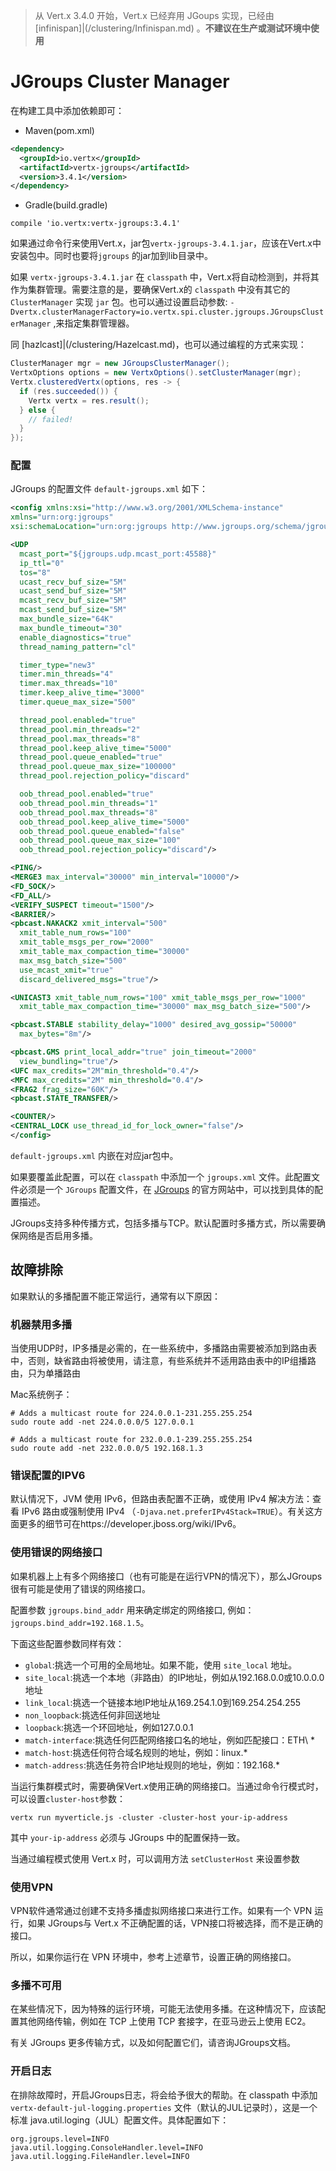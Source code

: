 > 从 Vert.x 3.4.0 开始，Vert.x 已经弃用 JGoups 实现，已经由 [infinispan]|(/clustering/Infinispan.md) 。**不建议在生产或测试环境中使用**

# JGroups Cluster Manager

在构建工具中添加依赖即可：

- Maven(pom.xml)

```xml
<dependency>
  <groupId>io.vertx</groupId>
  <artifactId>vertx-jgroups</artifactId>
  <version>3.4.1</version>
</dependency>
```

- Gradle(build.gradle)

```
compile 'io.vertx:vertx-jgroups:3.4.1'
```

如果通过命令行来使用Vert.x，jar包`vertx-jgroups-3.4.1.jar`，应该在Vert.x中安装包中。同时也要将`jgroups` 的jar加到lib目录中。

如果 `vertx-jgroups-3.4.1.jar` 在 `classpath` 中，Vert.x将自动检测到，并将其作为集群管理。需要注意的是，要确保Vert.x的 `classpath` 中没有其它的 `ClusterManager` 实现 `jar` 包。也可以通过设置启动参数: `-Dvertx.clusterManagerFactory=io.vertx.spi.cluster.jgroups.JGroupsClusterManager` ,来指定集群管理器。

同 [hazlcast]|(/clustering/Hazelcast.md)，也可以通过编程的方式来实现：

```java
ClusterManager mgr = new JGroupsClusterManager();
VertxOptions options = new VertxOptions().setClusterManager(mgr);
Vertx.clusteredVertx(options, res -> {
  if (res.succeeded()) {
    Vertx vertx = res.result();
  } else {
    // failed!
  }
});
```

### 配置

JGroups 的配置文件 `default-jgroups.xml` 如下：

```xml
<config xmlns:xsi="http://www.w3.org/2001/XMLSchema-instance"
xmlns="urn:org:jgroups"
xsi:schemaLocation="urn:org:jgroups http://www.jgroups.org/schema/jgroups.xsd">

<UDP
  mcast_port="${jgroups.udp.mcast_port:45588}"
  ip_ttl="0"
  tos="8"
  ucast_recv_buf_size="5M"
  ucast_send_buf_size="5M"
  mcast_recv_buf_size="5M"
  mcast_send_buf_size="5M"
  max_bundle_size="64K"
  max_bundle_timeout="30"
  enable_diagnostics="true"
  thread_naming_pattern="cl"

  timer_type="new3"
  timer.min_threads="4"
  timer.max_threads="10"
  timer.keep_alive_time="3000"
  timer.queue_max_size="500"

  thread_pool.enabled="true"
  thread_pool.min_threads="2"
  thread_pool.max_threads="8"
  thread_pool.keep_alive_time="5000"
  thread_pool.queue_enabled="true"
  thread_pool.queue_max_size="100000"
  thread_pool.rejection_policy="discard"

  oob_thread_pool.enabled="true"
  oob_thread_pool.min_threads="1"
  oob_thread_pool.max_threads="8"
  oob_thread_pool.keep_alive_time="5000"
  oob_thread_pool.queue_enabled="false"
  oob_thread_pool.queue_max_size="100"
  oob_thread_pool.rejection_policy="discard"/>

<PING/>
<MERGE3 max_interval="30000" min_interval="10000"/>
<FD_SOCK/>
<FD_ALL/>
<VERIFY_SUSPECT timeout="1500"/>
<BARRIER/>
<pbcast.NAKACK2 xmit_interval="500"
  xmit_table_num_rows="100"
  xmit_table_msgs_per_row="2000"
  xmit_table_max_compaction_time="30000"
  max_msg_batch_size="500"
  use_mcast_xmit="true"
  discard_delivered_msgs="true"/>

<UNICAST3 xmit_table_num_rows="100" xmit_table_msgs_per_row="1000"
  xmit_table_max_compaction_time="30000" max_msg_batch_size="500"/>

<pbcast.STABLE stability_delay="1000" desired_avg_gossip="50000"
  max_bytes="8m"/>

<pbcast.GMS print_local_addr="true" join_timeout="2000"
  view_bundling="true"/>
<UFC max_credits="2M"min_threshold="0.4"/>
<MFC max_credits="2M" min_threshold="0.4"/>
<FRAG2 frag_size="60K"/>
<pbcast.STATE_TRANSFER/>

<COUNTER/>
<CENTRAL_LOCK use_thread_id_for_lock_owner="false"/>
</config>
```

`default-jgroups.xml` 内嵌在对应jar包中。

如果要覆盖此配置，可以在 `classpath` 中添加一个 `jgroups.xml` 文件。此配置文件必须是一个 `JGroups` 配置文件，在 [JGroups](http://jgroups.org) 的官方网站中，可以找到具体的配置描述。


JGroups支持多种传播方式，包括多播与TCP。默认配置时多播方式，所以需要确保网络是否启用多播。

## 故障排除

如果默认的多播配置不能正常运行，通常有以下原因：

### 机器禁用多播

当使用UDP时，IP多播是必需的，在一些系统中，多播路由需要被添加到路由表中，否则，缺省路由将被使用，请注意，有些系统并不适用路由表中的IP组播路由，只为单播路由

Mac系统例子：

```
# Adds a multicast route for 224.0.0.1-231.255.255.254
sudo route add -net 224.0.0.0/5 127.0.0.1

# Adds a multicast route for 232.0.0.1-239.255.255.254
sudo route add -net 232.0.0.0/5 192.168.1.3
```

### 错误配置的IPV6

默认情况下，JVM 使用 IPv6，但路由表配置不正确，或使用 IPv4 解决方法：查看 IPv6 路由或强制使用 IPv4 （`-Djava.net.preferIPv4Stack=TRUE`）。有关这方面更多的细节可在https://developer.jboss.org/wiki/IPv6。

### 使用错误的网络接口

如果机器上上有多个网络接口（也有可能是在运行VPN的情况下），那么JGroups很有可能是使用了错误的网络接口。

配置参数 `jgroups.bind_addr` 用来确定绑定的网络接口, 例如：`jgroups.bind_addr=192.168.1.5`。

下面这些配置参数同样有效：

- `global`:挑选一个可用的全局地址。如果不能，使用 `site_local` 地址。
- `site_local`:挑选一个本地（非路由）的IP地址，例如从192.168.0.0或10.0.0.0地址
- `link_local`:挑选一个链接本地IP地址从169.254.1.0到169.254.254.255
- `non_loopback`:挑选任何非回送地址
- `loopback`:挑选一个环回地址，例如127.0.0.1
- `match-interface`:挑选任何匹配网络接口名的地址，例如匹配接口：ETH\ *
- `match-host`:挑选任何符合域名规则的地址，例如：linux.\*
- `match-address`:挑选任务符合IP地址规则的地址，例如：192.168.\*

当运行集群模式时，需要确保Vert.x使用正确的网络接口。当通过命令行模式时，可以设置`cluster-host`参数：

```
vertx run myverticle.js -cluster -cluster-host your-ip-address
```

其中 `your-ip-address` 必须与 JGroups 中的配置保持一致。

当通过编程模式使用 Vert.x 时，可以调用方法 `setClusterHost` 来设置参数

### 使用VPN

VPN软件通常通过创建不支持多播虚拟网络接口来进行工作。如果有一个 VPN 运行，如果 JGroups与 Vert.x 不正确配置的话，VPN接口将被选择，而不是正确的接口。

所以，如果你运行在 VPN 环境中，参考上述章节，设置正确的网络接口。


### 多播不可用

在某些情况下，因为特殊的运行环境，可能无法使用多播。在这种情况下，应该配置其他网络传输，例如在 TCP 上使用 TCP 套接字，在亚马逊云上使用 EC2。

有关 JGroups 更多传输方式，以及如何配置它们，请咨询JGroups文档。

### 开启日志

在排除故障时，开启JGroups日志，将会给予很大的帮助。在 classpath 中添加 `vertx-default-jul-logging.properties` 文件（默认的JUL记录时），这是一个标准 java.util.loging（JUL）配置文件。具体配置如下：

```
org.jgroups.level=INFO
java.util.logging.ConsoleHandler.level=INFO
java.util.logging.FileHandler.level=INFO
```
